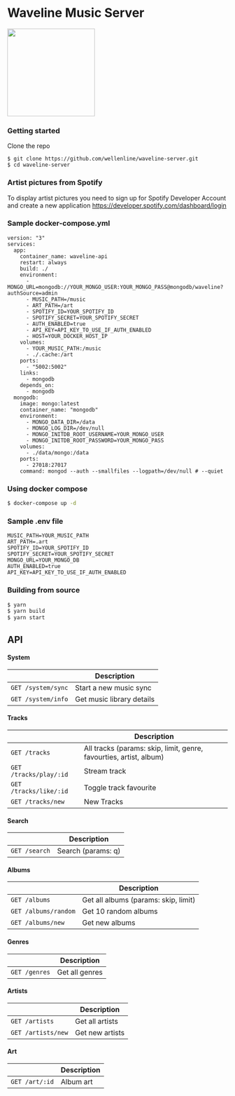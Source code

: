 # Waveline Music Server
<a href="https://play.google.com/store/apps/details?id=com.waveline.app" target="_blank">
<img src="https://play.google.com/intl/en_us/badges/images/generic/en_badge_web_generic.png" width="200">
</a>


### Getting started

Clone the repo
```Sh
$ git clone https://github.com/wellenline/waveline-server.git
$ cd waveline-server
```

### Artist pictures from Spotify
To display artist pictures you need to sign up for Spotify Developer Account and create a new application
https://developer.spotify.com/dashboard/login


### Sample docker-compose.yml
```docker
version: "3"
services:
  app:
    container_name: waveline-api
    restart: always
    build: ./
    environment:
      - MONGO_URL=mongodb://YOUR_MONGO_USER:YOUR_MONGO_PASS@mongodb/waveline?authSource=admin
      - MUSIC_PATH=/music
      - ART_PATH=/art
      - SPOTIFY_ID=YOUR_SPOTIFY_ID
      - SPOTIFY_SECRET=YOUR_SPOTIFY_SECRET
      - AUTH_ENABLED=true
      - API_KEY=API_KEY_TO_USE_IF_AUTH_ENABLED
      - HOST=YOUR_DOCKER_HOST_IP
    volumes:
      - YOUR_MUSIC_PATH:/music
      - ./.cache:/art
    ports:
      - "5002:5002"
    links:
      - mongodb
    depends_on:
      - mongodb
  mongodb:
    image: mongo:latest
    container_name: "mongodb"
    environment:
      - MONGO_DATA_DIR=/data
      - MONGO_LOG_DIR=/dev/null
      - MONGO_INITDB_ROOT_USERNAME=YOUR_MONGO_USER
      - MONGO_INITDB_ROOT_PASSWORD=YOUR_MONGO_PASS
    volumes:
      - ./data/mongo:/data
    ports:
      - 27018:27017
    command: mongod --auth --smallfiles --logpath=/dev/null # --quiet
 ```

### Using docker compose
```sh
$ docker-compose up -d
```

### Sample .env file
```env
MUSIC_PATH=YOUR_MUSIC_PATH
ART_PATH=.art
SPOTIFY_ID=YOUR_SPOTIFY_ID
SPOTIFY_SECRET=YOUR_SPOTIFY_SECRET
MONGO_URL=YOUR_MONGO_DB
AUTH_ENABLED=true
API_KEY=API_KEY_TO_USE_IF_AUTH_ENABLED

```
### Building from source
```sh
$ yarn
$ yarn build
$ yarn start
```

## API
#### System
|                |Description                    |
|----------------|-------------------------------|
|`GET /system/sync`|Start a new music sync|
|`GET /system/info`|Get music library details|


#### Tracks
|                |Description                    |
|----------------|-------------------------------|
|`GET /tracks`|All tracks (params: skip, limit, genre, favourties, artist, album)|
|`GET /tracks/play/:id`|Stream track|
|`GET /tracks/like/:id`| Toggle track favourite |
|`GET /tracks/new`|New Tracks|

#### Search
|                |Description                    |
|----------------|-------------------------------|
|`GET /search`| Search (params: q) |


#### Albums
|                |Description                    |
|----------------|-------------------------------|
|`GET /albums`| Get all albums (params: skip, limit) |
|`GET /albums/random`| Get 10 random albums |
|`GET /albums/new`| Get new albums |

#### Genres
|                |Description                    |
|----------------|-------------------------------|
|`GET /genres`| Get all genres |

#### Artists
|                |Description                    |
|----------------|-------------------------------|
|`GET /artists`| Get all artists |
|`GET /artists/new`| Get new artists |

#### Art
|                |Description                    |
|----------------|-------------------------------|
|`GET /art/:id`| Album art |
